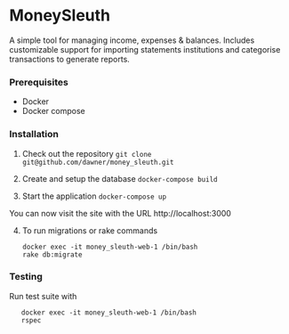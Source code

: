 # MoneySleuth

A simple tool for managing income, expenses & balances. Includes customizable support for importing statements institutions and categorise transactions to generate reports.

### Prerequisites

- Docker
- Docker compose

### Installation

1. Check out the repository
   `git clone git@github.com/dawner/money_sleuth.git`

2. Create and setup the database
   `docker-compose build`

3. Start the application
   `docker-compose up`

You can now visit the site with the URL http://localhost:3000

4. To run migrations or rake commands
   ```
   docker exec -it money_sleuth-web-1 /bin/bash
   rake db:migrate
   ```

### Testing

Run test suite with
```
   docker exec -it money_sleuth-web-1 /bin/bash
   rspec
```